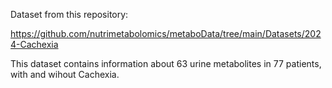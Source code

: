 Dataset from this repository:

https://github.com/nutrimetabolomics/metaboData/tree/main/Datasets/2024-Cachexia

This dataset contains information about 63 urine metabolites in  77 patients,
with and wihout Cachexia.